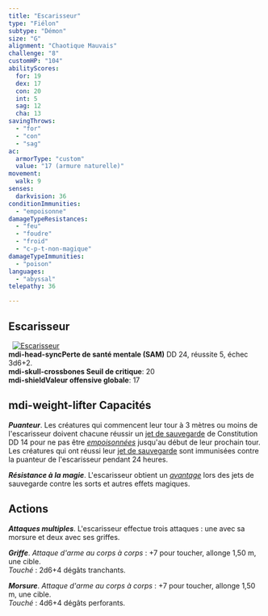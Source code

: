 ```yaml
---
title: "Escarisseur"
type: "Fiélon"
subtype: "Démon"
size: "G"
alignment: "Chaotique Mauvais"
challenge: "8"
customHP: "104"
abilityScores:
  for: 19
  dex: 17
  con: 20
  int: 5
  sag: 12
  cha: 13
savingThrows:
  - "for"
  - "con"
  - "sag"
ac:
  armorType: "custom"
  value: "17 (armure naturelle)"
movement:
  walk: 9
senses:
  darkvision: 36
conditionImmunities:
  - "empoisonne"
damageTypeResistances:
  - "feu"
  - "foudre"
  - "froid"
  - "c-p-t-non-magique"
damageTypeImmunities:
  - "poison"
languages:
  - "abyssal"
telepathy: 36

---
```

## Escarisseur
&nbsp;
[![Escarisseur](https://www.douaratil.fr/illustrations/fielon/escarisseur300.jpeg)](https://www.douaratil.fr/illustrations/fielon/escarisseur.jpg)  
**<v-icon>mdi-head-sync</v-icon>Perte de santé mentale (SAM)** DD 24, réussite 5, échec 3d6+2.   
**<v-icon>mdi-skull-crossbones</v-icon> Seuil de critique**: 20        
**<v-icon>mdi-shield</v-icon>Valeur offensive globale**: 17     
## <v-icon>mdi-weight-lifter</v-icon> Capacités
_**Puanteur**_. Les créatures qui commencent leur tour à 3 mètres ou moins de l'escarisseur doivent chacune réussir un [jet de sauvegarde](/utiliser-les-caracteristiques/#jets-de-sauvegarde) de Constitution DD 14 pour ne pas être [_empoisonnées_](/gerer-la-sante-du-personnage/#empoisonne) jusqu'au début de leur prochain tour. Les créatures qui ont réussi leur [jet de sauvegarde](/utiliser-les-caracteristiques/#jets-de-sauvegarde) sont immunisées contre la puanteur de l'escarisseur pendant 24 heures.

_**Résistance à la magie**_. L'escarisseur obtient un [_avantage_](/utiliser-les-caracteristiques/#avantage-et-desavantage) lors des jets de sauvegarde contre les sorts et autres effets magiques.

## Actions
_**Attaques multiples**_. L'escarisseur effectue trois attaques : une avec sa morsure et deux avec ses griffes.

_**Griffe**_. _Attaque d'arme au corps à corps_ : +7 pour toucher, allonge 1,50 m, une cible.  
_Touché_ : 2d6+4 dégâts tranchants.

_**Morsure**_. _Attaque d'arme au corps à corps_ : +7 pour toucher, allonge 1,50 m, une cible.  
_Touché_ : 4d6+4 dégâts perforants.
